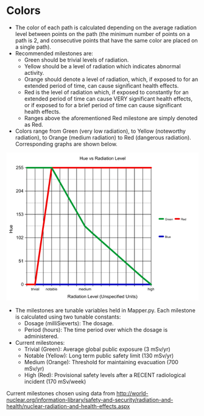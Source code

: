 # Colors

- The color of each path is calculated depending on the average radiation level between points on the path (the minimum number of points on a path is 2, and consecutive points that have the same color are placed on a single path).
- Recommended milestones are:
	* Green should be trivial levels of radiation.
	* Yellow should be a level of radiation which indicates abnormal activity.
	* Orange should denote a level of radiation, which, if exposed to for an extended period of time, can cause significant health effects.
	* Red is the level of radiation which, if exposed to constantly for an extended period of time can cause VERY significant health effects, or if exposed to for a brief period of time can cause significant health effects.
	* Ranges above the aforementioned Red milestone are simply denoted as Red.
- Colors range from Green (very low radiation), to Yellow (noteworthy radiation), to Orange (medium radiation) to Red (dangerous radiation). Corresponding graphs are shown below.

![alt tag](https://github.com/Yash3667/GeigerToKML/blob/master/Documentation/colorComponents.png)

- The milestones are tunable variables held in Mapper.py. Each milestone is calculated using two tunable constants: 
	* Dosage (milliSieverts): The dosage.
	* Period (hours): The time period over which the dosage is administered.
- Current milestones:
	* Trivial (Green): Average global public exposure (3 mSv/yr)
	* Notable (Yellow): Long term public safety limit (130 mSv/yr)
	* Medium (Orange): Threshold for maintaining evacuation (700 mSv/yr)
	* High (Red): Provisional safety levels after a RECENT radiological incident (170 mSv/week)

Current milestones chosen using data from http://world-nuclear.org/information-library/safety-and-security/radiation-and-health/nuclear-radiation-and-health-effects.aspx
